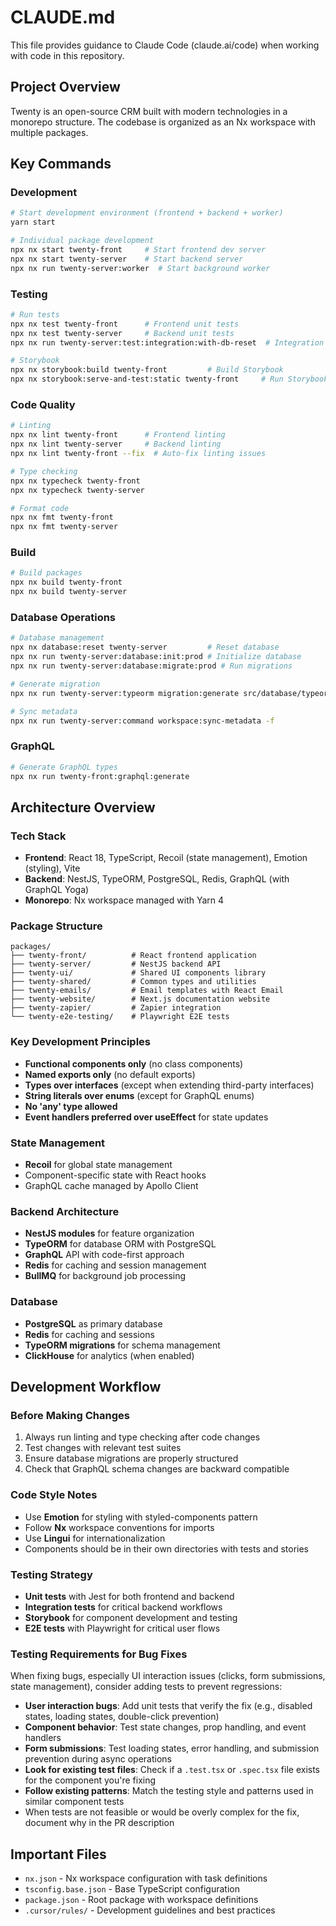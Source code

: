 # CLAUDE.md

This file provides guidance to Claude Code (claude.ai/code) when working with code in this repository.

## Project Overview

Twenty is an open-source CRM built with modern technologies in a monorepo structure. The codebase is organized as an Nx workspace with multiple packages.

## Key Commands

### Development
```bash
# Start development environment (frontend + backend + worker)
yarn start

# Individual package development
npx nx start twenty-front     # Start frontend dev server
npx nx start twenty-server    # Start backend server
npx nx run twenty-server:worker  # Start background worker
```

### Testing
```bash
# Run tests
npx nx test twenty-front      # Frontend unit tests
npx nx test twenty-server     # Backend unit tests
npx nx run twenty-server:test:integration:with-db-reset  # Integration tests with DB reset

# Storybook
npx nx storybook:build twenty-front         # Build Storybook
npx nx storybook:serve-and-test:static twenty-front     # Run Storybook tests
```

### Code Quality
```bash
# Linting
npx nx lint twenty-front      # Frontend linting
npx nx lint twenty-server     # Backend linting
npx nx lint twenty-front --fix  # Auto-fix linting issues

# Type checking
npx nx typecheck twenty-front
npx nx typecheck twenty-server

# Format code
npx nx fmt twenty-front
npx nx fmt twenty-server
```

### Build
```bash
# Build packages
npx nx build twenty-front
npx nx build twenty-server
```

### Database Operations
```bash
# Database management
npx nx database:reset twenty-server         # Reset database
npx nx run twenty-server:database:init:prod # Initialize database
npx nx run twenty-server:database:migrate:prod # Run migrations

# Generate migration
npx nx run twenty-server:typeorm migration:generate src/database/typeorm/core/migrations/[name] -d src/database/typeorm/core/core.datasource.ts

# Sync metadata
npx nx run twenty-server:command workspace:sync-metadata -f
```

### GraphQL
```bash
# Generate GraphQL types
npx nx run twenty-front:graphql:generate
```

## Architecture Overview

### Tech Stack
- **Frontend**: React 18, TypeScript, Recoil (state management), Emotion (styling), Vite
- **Backend**: NestJS, TypeORM, PostgreSQL, Redis, GraphQL (with GraphQL Yoga)
- **Monorepo**: Nx workspace managed with Yarn 4

### Package Structure
```
packages/
├── twenty-front/          # React frontend application
├── twenty-server/         # NestJS backend API
├── twenty-ui/             # Shared UI components library
├── twenty-shared/         # Common types and utilities
├── twenty-emails/         # Email templates with React Email
├── twenty-website/        # Next.js documentation website
├── twenty-zapier/         # Zapier integration
└── twenty-e2e-testing/    # Playwright E2E tests
```

### Key Development Principles
- **Functional components only** (no class components)
- **Named exports only** (no default exports)
- **Types over interfaces** (except when extending third-party interfaces)
- **String literals over enums** (except for GraphQL enums)
- **No 'any' type allowed**
- **Event handlers preferred over useEffect** for state updates

### State Management
- **Recoil** for global state management
- Component-specific state with React hooks
- GraphQL cache managed by Apollo Client

### Backend Architecture
- **NestJS modules** for feature organization
- **TypeORM** for database ORM with PostgreSQL
- **GraphQL** API with code-first approach
- **Redis** for caching and session management
- **BullMQ** for background job processing

### Database
- **PostgreSQL** as primary database
- **Redis** for caching and sessions
- **TypeORM migrations** for schema management
- **ClickHouse** for analytics (when enabled)

## Development Workflow

### Before Making Changes
1. Always run linting and type checking after code changes
2. Test changes with relevant test suites
3. Ensure database migrations are properly structured
4. Check that GraphQL schema changes are backward compatible

### Code Style Notes
- Use **Emotion** for styling with styled-components pattern
- Follow **Nx** workspace conventions for imports
- Use **Lingui** for internationalization
- Components should be in their own directories with tests and stories

### Testing Strategy
- **Unit tests** with Jest for both frontend and backend
- **Integration tests** for critical backend workflows
- **Storybook** for component development and testing
- **E2E tests** with Playwright for critical user flows

### Testing Requirements for Bug Fixes
When fixing bugs, especially UI interaction issues (clicks, form submissions, state management), consider adding tests to prevent regressions:
- **User interaction bugs**: Add unit tests that verify the fix (e.g., disabled states, loading states, double-click prevention)
- **Component behavior**: Test state changes, prop handling, and event handlers
- **Form submissions**: Test loading states, error handling, and submission prevention during async operations
- **Look for existing test files**: Check if a `.test.tsx` or `.spec.tsx` file exists for the component you're fixing
- **Follow existing patterns**: Match the testing style and patterns used in similar component tests
- When tests are not feasible or would be overly complex for the fix, document why in the PR description

## Important Files
- `nx.json` - Nx workspace configuration with task definitions
- `tsconfig.base.json` - Base TypeScript configuration
- `package.json` - Root package with workspace definitions
- `.cursor/rules/` - Development guidelines and best practices